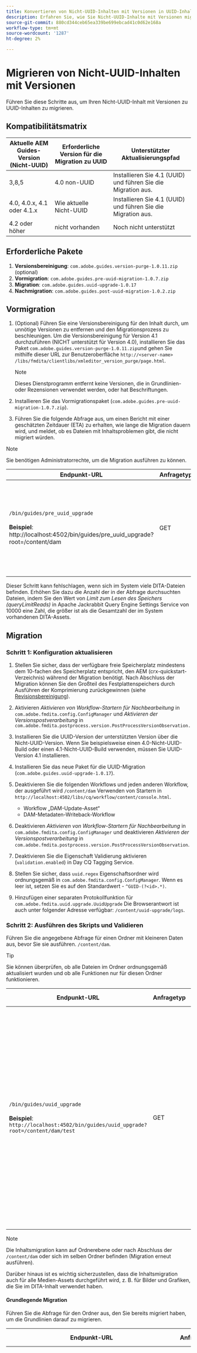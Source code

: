 ```yaml
---
title: Konvertieren von Nicht-UUID-Inhalten mit Versionen in UUID-Inhalt
description: Erfahren Sie, wie Sie Nicht-UUID-Inhalte mit Versionen migrieren.
source-git-commit: 880cd344ceb65ea339be699ebcad41c0d62e168a
workflow-type: tm+mt
source-wordcount: '1287'
ht-degree: 2%

---
```


# Migrieren von Nicht-UUID-Inhalten mit Versionen

Führen Sie diese Schritte aus, um Ihren Nicht-UUID-Inhalt mit Versionen zu UUID-Inhalten zu migrieren.

## Kompatibilitätsmatrix

| Aktuelle AEM Guides-Version (Nicht-UUID) | Erforderliche Version für die Migration zu UUID | Unterstützter Aktualisierungspfad |
|---|---|---|
| 3,8,5 | 4.0 non-UUID | Installieren Sie 4.1 (UUID) und führen Sie die Migration aus. |
| 4.0, 4.0.x, 4.1 oder 4.1.x | Wie aktuelle Nicht-UUID | Installieren Sie 4.1 (UUID) und führen Sie die Migration aus. |
| 4.2 oder höher | nicht vorhanden | Noch nicht unterstützt |

## Erforderliche Pakete

1. **Versionsbereinigung**: `com.adobe.guides.version-purge-1.0.11.zip` (optional)
1. **Vormigration**: `com.adobe.guides.pre-uuid-migration-1.0.7.zip`
1. **Migration**: `com.adobe.guides.uuid-upgrade-1.0.17`
1. **Nachmigration**: `com.adobe.guides.post-uuid-migration-1.0.2.zip`


## Vormigration

1. (Optional) Führen Sie eine Versionsbereinigung für den Inhalt durch, um unnötige Versionen zu entfernen und den Migrationsprozess zu beschleunigen. Um die Versionsbereinigung für Version 4.1 durchzuführen (NICHT unterstützt für Version 4.0), installieren Sie das Paket `com.adobe.guides.version-purge-1.0.11.zip`und gehen Sie mithilfe dieser URL zur Benutzeroberfläche `http://<server-name> /libs/fmdita/clientlibs/xmleditor_version_purge/page.html`.

   >[!NOTE]
   >
   >Dieses Dienstprogramm entfernt keine Versionen, die in Grundlinien- oder Rezensionen verwendet werden, oder hat Beschriftungen.
1. Installieren Sie das Vormigrationspaket (`com.adobe.guides.pre-uuid-migration-1.0.7.zip`).

1. Führen Sie die folgende Abfrage aus, um einen Bericht mit einer geschätzten Zeitdauer (ETA) zu erhalten, wie lange die Migration dauern wird, und meldet, ob es Dateien mit Inhaltsproblemen gibt, die nicht migriert würden.

>[!NOTE]
>
>Sie benötigen Administratorrechte, um die Migration ausführen zu können.


| Endpunkt-URL | Anfragetyp | Abfrageparameter | Erwartete Ergebnisse |
|---|---|---|---|
| `/bin/guides/pre_uuid_upgrade` <br> <br>**Beispiel**: http://localhost:4502/bin/guides/pre_uuid_upgrade?root=/content/dam | GET | **root**: Stammordner<br> **Wert**: `/content/dam` für das gesamte Repository. | Es wird ein Vormigrationsbericht (.csv) erstellt, in dem die Anzahl der Dateien, die Gesamtversionen und die Fehler aufgelistet werden. <br><br> **Beispielausgabe**:<br>RootFolder: /content/dam <br>Dateien insgesamt: 2697 <br>Versionen insgesamt: 10380 <br>Anzahl der fehlerhaften Dateien: 28 <br>Ein detaillierter Bericht wird über AEM CRX unter `/content/uuid-pgrade/UuidMigrationReport_1688400131039.csv` |

Dieser Schritt kann fehlschlagen, wenn sich im System viele DITA-Dateien befinden. Erhöhen Sie dazu die Anzahl der in der Abfrage durchsuchten Dateien, indem Sie den Wert von *Limit zum Lesen des Speichers (queryLimitReads)* in Apache Jackrabbit Query Engine Settings Service von 10000 eine Zahl, die größer ist als die Gesamtzahl der im System vorhandenen DITA-Assets.

## Migration

### Schritt 1: Konfiguration aktualisieren

1. Stellen Sie sicher, dass der verfügbare freie Speicherplatz mindestens dem 10-fachen des Speicherplatz entspricht, den AEM (crx-quickstart-Verzeichnis) während der Migration benötigt. Nach Abschluss der Migration können Sie den Großteil des Festplattenspeichers durch Ausführen der Komprimierung zurückgewinnen (siehe [Revisionsbereinigung](https://experienceleague.adobe.com/docs/experience-manager-65/deploying/deploying/revision-cleanup.html?lang=de)).

1. Aktivieren *Aktivieren von Workflow-Startern für Nachbearbeitung* in `com.adobe.fmdita.config.ConfigManager` und *Aktivieren der Versionspostverarbeitung* in `com.adobe.fmdita.postprocess.version.PostProcessVersionObservation.`

1. Installieren Sie die UUID-Version der unterstützten Version über die Nicht-UUID-Version. Wenn Sie beispielsweise einen 4.0-Nicht-UUID-Build oder einen 4.1-Nicht-UUID-Build verwenden, müssen Sie UUID-Version 4.1 installieren.

1. Installieren Sie das neue Paket für die UUID-Migration (`com.adobe.guides.uuid-upgrade-1.0.17`).

1. Deaktivieren Sie die folgenden Workflows und jeden anderen Workflow, der ausgeführt wird `/content/dam` Verwenden von Startern in `http://localhost:4502/libs/cq/workflow/content/console.html`.

   * Workflow „DAM-Update-Asset“
   * DAM-Metadaten-Writeback-Workflow

1. Deaktivieren *Aktivieren von Workflow-Startern für Nachbearbeitung* in `com.adobe.fmdita.config.ConfigManager` und deaktivieren *Aktivieren der Versionspostverarbeitung* in `com.adobe.fmdita.postprocess.version.PostProcessVersionObservation`.

1. Deaktivieren Sie die Eigenschaft Validierung aktivieren (`validation.enabled`) in Day CQ Tagging Service.

1. Stellen Sie sicher, dass `uuid.regex` Eigenschaftsordner wird ordnungsgemäß in `com.adobe.fmdita.config.ConfigManager`. Wenn es leer ist, setzen Sie es auf den Standardwert - `^GUID-(?<id>.*)`.
1. Hinzufügen einer separaten Protokollfunktion für `com.adobe.fmdita.uuid.upgrade.UuidUpgrade` Die Browserantwort ist auch unter folgender Adresse verfügbar: `/content/uuid-upgrade/logs`.

### Schritt 2: Ausführen des Skripts und Validieren

Führen Sie die angegebene Abfrage für einen Ordner mit kleineren Daten aus, bevor Sie sie ausführen. `/content/dam`.

>[!TIP]
>
>Sie können überprüfen, ob alle Dateien im Ordner ordnungsgemäß aktualisiert wurden und ob alle Funktionen nur für diesen Ordner funktionieren.

| Endpunkt-URL | Anfragetyp | Abfrageparameter | Erwartete Ergebnisse |
|---|---|---|---|
| `/bin/guides/uuid_upgrade`<br><br> **Beispiel**: `http://localhost:4502/bin/guides/uuid_upgrade?root=/content/dam/test` | GET | **root**: Stammordner <br>**Wert**: /content/dam für das gesamte Repository.<br><br>**ignoreImageVersions**<br> **Wert**: true/false (ignoriert die Verarbeitung von Bildversionen. Der Standardwert ist &quot;false&quot;) | Migrationsbericht mit Liste der erfolgreich migrierten Dateien, fehlgeschlagene Aktualisierung, fehlerhafte Aktualisierung und Gesamtdauer der Aktualisierung. <br><br> **Beispielausgabe**: <br> [INFO] Liste der fehlgeschlagenen Dateien:0 <br>[INFO] Anzahl der erfolgreich aktualisierten Dateien: 2241 <br>[INFO] Anzahl Fehlerbehebung bei fehlerhaften Dateien: 28 <br>[INFO] Anzahl von Dateien fehlgeschlagen Aktualisierung: 0 <br> [INFO] Gesamtbesuchszeit: 0:37:03 131 |

>[!NOTE]
>
> Die Inhaltsmigration kann auf Ordnerebene oder nach Abschluss der `/content/dam` oder sich im selben Ordner befinden (Migration erneut ausführen).

Darüber hinaus ist es wichtig sicherzustellen, dass die Inhaltsmigration auch für alle Medien-Assets durchgeführt wird, z. B. für Bilder und Grafiken, die Sie im DITA-Inhalt verwendet haben.

#### Grundlegende Migration

Führen Sie die Abfrage für den Ordner aus, den Sie bereits migriert haben, um die Grundlinien darauf zu migrieren.

| Endpunkt-URL | Anfragetyp | Abfrageparameter | Erwartete Ergebnisse |
|---|---|---|---|
| `/bin/guides/baseline_uuid_upgrade`<br><br> **Beispiel**: ` http://localhost:4502/bin/guides/baseline_uuid_upgrade?root=/content/dam/test` | GET | **root**: Stammordner <br> **Wert**: /content/dam für das gesamte Repository. <br><br> **ignoreImageVersions**<br> **Wert**: true/false <br>(Die Verarbeitung von Bildversionen wird ignoriert. Der Standardwert ist &quot;false&quot;) <br><br> **doReviews** <br> **Wert**: true/false <br> (Wenn Überprüfungen aktualisiert werden müssen oder nicht. Der Standardwert ist false.) Migrationsbericht mit Liste der erfolgreich migrierten Dateien, fehlgeschlagene Aktualisierung, fehlerhafte Aktualisierung und Gesamtdauer der Aktualisierung. <br> <br> **Beispielausgabe**:<br>[INFO] Liste der fehlgeschlagenen Dateien <br> [INFO] Anzahl der erfolgreich aktualisierten Dateien 2241<br> [INFO] Anzahl von Dateien, die mit Fehlern aktualisiert wurden 28<br>[INFO] Anzahl von Dateien fehlgeschlagen Aktualisierung 0<br>[INFO] Gesamtbesuchszeit: 0:37:03 131 |


### Schritt 3: Konfiguration wiederherstellen

Nachdem der Server erfolgreich migriert wurde, aktivieren Sie die Nachbearbeitung, das Tagging und die folgenden Workflows (einschließlich aller anderen Workflows, die während der Migration ursprünglich deaktiviert wurden), um weiterhin auf dem Server zu arbeiten.

* Workflow „DAM-Update-Asset“
* DAM-Metadaten-Workflow

>[!NOTE]
>
>Wenn einige Dateien vor der Migration nicht verarbeitet werden oder beschädigt sind und sie vor der Migration beschädigt werden und auch nach der Migration beschädigt bleiben.

## Migrationsvalidierung

1. Installieren Sie das Post-UUID-Migrationspaket (`com.adobe.guides.post-uuid-migration-1.0.2.zip`).

1. Führen Sie die folgende Abfrage aus, um zu überprüfen, ob während der Migration keine Fehler aufgetreten sind, die dazu geführt haben, dass Links fehlerhaft waren. Dieses Skript ermittelt, ob es Links gab, die zuvor nicht beschädigt, aber aus irgendeinem Grund jetzt beschädigt wurden.

   | Endpunkt-URL | Anfragetyp | Abfrageparameter | Erwartete Ergebnisse |
   |---|---|---|---|
   | `/bin/guides/get_broken_links` <br> <br> **Beispiel**:<br>`http://localhost:4502/bin/guides/get_broken_links` | GET | nicht vorhanden | Migrationsbericht mit der Gesamtzahl der Dateien, die UUIDs beschädigt haben, und den entsprechenden Dateipfaden. <br> <br> **Beispielausgabe**:<br>[DEBUG] Überprüfen, ob alle diese GUIDs im Inhalt verwendet werden.<br>[DEBUG] Gesamtzahl der Dateien, die möglicherweise UIDs beschädigt haben: 0 <br>[DEBUG] Pfade mit potenziell beschädigten UUIDs:0 |

1. Nach Abschluss der Migration kann der Großteil des Festplattenspeichers durch Ausführen der Komprimierung wiederhergestellt werden (siehe `https://experienceleague.adobe.com/docs/experience-manager-65/deploying/deploying/revision-cleanup.html?lang=en`).

## Delta-Inhaltsmigration

1. Um den Delta-Inhalt vom aktiven Server (Nicht-UUID) auf den aktuellen UUID-Server zu migrieren, installieren Sie das Vormigrationsskript auf dem Nicht-UUID-Server.

1. Führen Sie die folgende Abfrage für den gesamten Datensatz (oder Unterordner) aus, um alle Dateien zu identifizieren und zu exportieren, die nach dem angegebenen Zeitstempel geändert wurden: Der Zeitstempel verwendet das ISO8601-Format für Datum und Uhrzeit ( YYYY-MM-DDTHH ).:mm:ss.SSSZ) und erlaubt auch partielle Darstellungen, wie JJJJ-MM-TT.

   | Endpunkt-URL | Anfragetyp | Abfrageparameter | Erwartete Ergebnisse |
   |---|---|---|---|
   | `/bin/guides/data_export`<br><br>**Beispiel**: <br> `http://localhost:4502/bin/guides/data_export?timestamp=2023-07-11&root=/content/dam` | GET | **timestamp** <br> **Wert**: YYY-MM-DD<br><br> **root**: Stammordner <br> **Wert**: `/content/dam` für das gesamte Repository. | Eine ZIP-Datei mit Delta-Inhalt wird unter /var/dxml/exports erstellt. <br> <br>**Beispiel**: dataexport_1689761491218.zip (Datei wird erstellt) |

1. Laden Sie die vom Skript exportierte ZIP-Datei herunter. Die letzte Zeile der Antwort sollte den Pfad der generierten ZIP-Datei angeben (gespeichert in /var/dxml/exports im System).

1. Laden Sie die ZIP-Datei auf den UUID-Server unter dem gewünschten Pfad in der Assets-Benutzeroberfläche hoch.

1. Stellen Sie sicher, dass das Post-Migration-Package auf dem UUID-Server installiert ist.

1. Führen Sie die folgende Abfrage aus, um den Delta-Inhalt aus der hochgeladenen ZIP-Datei in das System zu importieren. Die Abfrage sollte den Pfad der hochgeladenen ZIP-Datei enthalten, um die Daten ordnungsgemäß zu identifizieren und zu verarbeiten.

   | Endpunkt-URL | Anfragetyp | Abfrageparameter | Erwartete Ergebnisse |
   |---|---|---|---|
   | `/bin/guides/data_import`<br> **Beispiel**:`http://localhost:4502/bin/guides/data_import?path=/content/dam/dataexport_1689344927551.zip&createVersion=true` | POST | **path**<br> **Wert**: `/content/dam/filename.zip`(Speicherort der hochgeladenen Datei) **createVersion** <br> **Wert**: true/false<br>(Der Standardwert von createVersion ist &quot;false&quot;). | Die Datei wird in den gewünschten Inhaltspfad hochgeladen.<br><br>**Beispiel**: `dataexport_1689761491218.zip`<br><br> (Dieselbe Datei, die im vorherigen Schritt exportiert wurde, wird in den gewünschten Pfad unter `/content/dam`). |

1. Das Skript erstellt eine neue Datei, falls sie nicht vorhanden ist, oder überschreibt die vorhandene Datei, wenn sie geändert wurde.

>[!NOTE]
>
> Der Versionsverlauf und alle anderen auf dem Server vorgenommenen Änderungen (wie Workflows und Überprüfungen ) müssen manuell aktualisiert werden.
